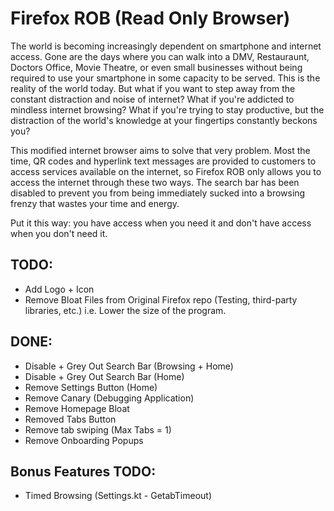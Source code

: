 # Firefox ROB (Read Only Browser)

The world is becoming increasingly dependent on smartphone and internet access. Gone are the days where you can walk into a DMV, Restauraunt, Doctors Office, Movie Theatre, or even small businesses without being required to use your smartphone in some capacity to be served. This is the reality of the world today. But what if you want to step away from the constant distraction and noise of internet? What if you're addicted to mindless internet browsing? What if you're trying to stay productive, but the  distraction of the world's knowledge at your fingertips constantly beckons you?

This modified internet browser aims to solve that very problem. Most the time, QR codes and hyperlink text messages are provided to customers to access services available on the internet, so Firefox ROB only allows you to access the internet through these two ways. The search bar has been disabled to prevent you from being immediately sucked into a browsing frenzy that wastes your time and energy.

Put it this way: you have access when you need it and don't have access when you don't need it.


## TODO:

- Add Logo + Icon
- Remove Bloat Files from Original Firefox repo (Testing, third-party libraries, etc.) i.e. Lower the size of the program.

## DONE:

- Disable + Grey Out Search Bar (Browsing + Home)
- Disable + Grey Out Search Bar (Home)
- Remove Settings Button (Home)
- Remove Canary (Debugging Application)
- Remove Homepage Bloat
- Removed Tabs Button
- Remove tab swiping (Max Tabs = 1)
- Remove Onboarding Popups



## Bonus Features TODO:

- Timed Browsing (Settings.kt - GetabTimeout)
